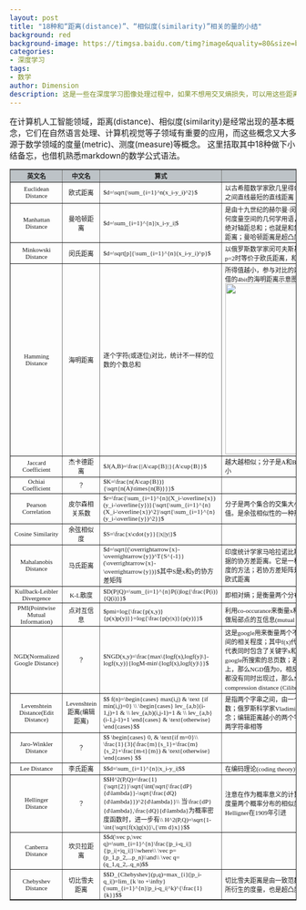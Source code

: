 ```yaml
---
layout: post
title: "18种和“距离(distance)”、“相似度(similarity)”相关的量的小结"
background: red
background-image: https://timgsa.baidu.com/timg?image&quality=80&size=b9999_10000&sec=1535557261869&di=26fa8f88702fbc95ad0b102658c090b7&imgtype=0&src=http%3A%2F%2Fimg3.duitang.com%2Fuploads%2Fitem%2F201410%2F02%2F20141002195730_ywXJB.jpeg
categories: 
- 深度学习
tags: 
- 数学
author: Dimension
description: 这是一些在深度学习图像处理过程中，如果不想用交叉熵损失，可以用这些距离作为损失
---
```


在计算机人工智能领域，距离(distance)、相似度(similarity)是经常出现的基本概念，它们在自然语言处理、计算机视觉等子领域有重要的应用，而这些概念又大多源于数学领域的度量(metric)、测度(measure)等概念。 
这里拮取其中18种做下小结备忘，也借机熟悉markdown的数学公式语法。

<style>
table
{
    font-size:11px;
    font-family:serif;
    width:100%
}
th
{
    background-color:#bdc3c7;
}
td,th
{
	text-align:center;
}
.left
{
    text-align:left;
    width:40%;
}
.equation
{
    text-align:left;
    width:40%;
}
</style>

<table border="1">
<tr>
<th>英文名</th>
<th>中文名</th>
<th>算式</th>
<th>说明</th>
</tr>

<tr>
<td>Euclidean Distance</td>
<td>欧式距离</td>
<td class="equation">$d=\sqrt{\sum_{i=1}^n(x_i-y_i)^2}$</td>
<td class="left">以古希腊数学家欧几里得命名的距离；也就是我们直观的两点之间直线最短的直线距离</td>
</tr>

<tr>
<td>Manhattan Distance</td>
<td>曼哈顿距离</td>
<td class="equation">$d=\sum_{i=1}^{n}|x_i-y_i|$</td>
<td class="left">是由十九世纪的赫尔曼·闵可夫斯基所创词汇；是种使用在几何度量空间的几何学用语，用以标明两个点在标准坐标系上的绝对轴距总和；也就是和象棋中的“車”一样横平竖直的走过的距离；曼哈顿距离是超凸度量</td>
</tr>

<tr>
<td>Minkowski Distance</td>
<td>闵氏距离</td>
<td class="equation">$d=\sqrt[p]{\sum_{i=1}^{n}(x_i-y_i)^p}$</td>
<td class="left">以俄罗斯数学家闵可夫斯基命名的距离；是欧式距离的推广，p=2时等价于欧氏距离，和p-范数等值</td>
</tr>

<tr>
<td>Hamming Distance</td>
<td>海明距离</td>
<td class="equation">逐个字符(或逐位)对比，统计不一样的位数的个数总和</td>
<td class="left">所得值越小，参与对比的两个元素约相似；下面是从wikipedia借的4bit的海明距离示意图 <img src="{{site.baseurl}}/assets/images/2018-8-27/13.png" width="300px" height="300px"></td>
</tr>

<tr>
<td>Jaccard Coefficient</td>
<td>杰卡德距离</td>
<td class="equation">$J(A,B)=\frac{|A\cap{B}|}{A\cup{B}}$</td>
<td class="left">越大越相似；分子是A和B的交集大小，分母是A和B的并集大小</td>
</tr>

<tr>
<td>Ochiai Coefficient</td>
<td>？</td>
<td class="equation">$K=\frac{n(A\cap{B})}{\sqrt{n(A)\times{n(B)}}}$</td>
<td class="left"></td>
</tr>

<tr>
<td>Pearson Correlation</td>
<td>皮尔森相关系数</td>
<td class="equation">$r=\frac{\sum_{i=1}^{n}(X_i-\overline{x})(y_i-\overline{y})}{\sqrt{\sum_{i=1}^{n}(X_i-\overline{x})^2}\sqrt{\sum_{i=1}^{n}(y_i-\overline{y})^2}}$</td>
<td class="left">分子是两个集合的交集大小，分母是两个集合大小的几何平均值。是余弦相似性的一种形式</td>
</tr>

<tr>
<td>Cosine Similarity</td>
<td>余弦相似度</td>
<td class="equation">$S=\frac{x\cdot{y}}{|x||y|}$</td>
<td class="left"></td>
</tr>

<tr>
<td>Mahalanobis Distance</td>
<td>马氏距离</td>
<td class="equation">$d=\sqrt{(\overrightarrow{x}-\overrightarrow{y})^T{S^{-1}}(\overrightarrow{x}-\overrightarrow{y})}$其中S是x和y的协方差矩阵</td>
<td class="left">印度统计学家马哈拉诺比斯(P. C. Mahalanobis)提出的，表示数据的协方差距离。它是一种有效的计算两个未知样本集的相似度的方法；若协方差矩阵是对角阵(diagonal)，则该距离退化为欧式距离</td>
</tr>

<tr>
<td>Kullback-Leibler Divergence</td>
<td>K-L散度</td>
<td class="equation">$D(P||Q)=\sum_{i=1}^{n}P(i)log{\frac{P(i)}{Q(i)}}$</td>
<td class="left">即相对熵；是衡量两个分布(P、Q)之间的距离；越小越相似</td>
</tr>

<tr>
<td>PMI(Pointwise Mutual Information)</td>
<td>点对互信息</td>
<td class="equation">$pmi=log{\frac{p(x,y)}{p(x)p(y)}}=log{\frac{p(y|x)}{p(y)}}$</td>
<td class="left">利用co-occurance来衡量x和y的相似度；越大越相关；可以看做局部点的互信息(mutual information)</td>
</tr>

<tr>
<td>NGD(Normalized Google Distance)</td>
<td>？</td>
<td class="equation">$NGD(x,y)=\frac{max\{logf(x),logf(y)\}-logf(x,y)}{logM-min\{logf(x),logf(y)\}}$</td>
<td class="left">这是google用来衡量两个不同的关键字(keyword)的检索结果之间的相关程度；其中f(x)代表包含了关键字x的页面数量，f(x,y)代表同时包含了关键字x和关键字y的页面的数量，M代表google所搜索的总页数；若两个关键字总是成对出现在页面上，那么NGD值为0，相反的，如果两个关键字在所有页面上都没有同时出现过，那么NGD值为无穷；该量是从normalized compression distance (Cilibrasi & Vitanyi 2003)衍生而来的</td>
</tr>

<tr>
<td>Levenshtein Distance(Edit Distance)</td>
<td>Levenshtein距离(编辑距离)</td>
<td class="equation">$$  f(n)=\begin{cases} 
max(i,j) & \text {if min(i,j)=0} \\ 
\begin{cases}
lev_{a,b}(i-1,j)+1 & \\
lev_(a,b)(i,j-1)+1 & \\
lev_{a,b}(i-1,j-1)+1
\end{cases} & \text{otherwise}
\end{cases}$$</td>
<td class="left">是指两个字串之间，由一个转成另一个所需的最少编辑操作次数；俄罗斯科学家Vladimir Levenshtein在1965年提出这个概念；编辑距离越小的两个字符串越相似，当编辑距离为0时，两字符串相等</td>
</tr>

<tr>
<td>Jaro-Winkler Distance</td>
<td>？</td>
<td class="equation">$$
\begin{cases}
0, & \text{if m=0}\\
\frac{1}{3}(\frac{m}{s_1}+\frac{m}{s_2}+\frac{m-t}{m}) & \text{otherwise}
\end{cases}
$$</td>
<td class="left"></td>
</tr>

<tr>
<td>Lee Distance</td>
<td>李氏距离</td>
<td class="equation">$$d=\sum_{i=1}^{n}|x_i-y_i|$$</td>
<td class="left">在编码理论(coding theory)中两个字符串间距离的一种度量方法</td>
</tr>

<tr>
<td>Hellinger Distance</td>
<td>？</td>
<td class="equation">$$H^2(P,Q)=\frac{1}{\sqrt{2}}\sqrt{\int(\sqrt{\frac{dP}{d\lambda}}-\sqrt{\frac{dQ}{d\lambda}})^2{d\lambda}}\\
当\frac{dP}{d\lambda},\frac{dQ}{d\lambda}为概率密度函数时，进一步有\\
H^2(P,Q)=\sqrt{1-\int{\sqrt{f(x)g(x)}\,{\rm d}x}}$$</td>
<td class="left">注意在作为概率意义的计算时需在测度空间进行；通常被用来度量两个概率分布的相似度，它是f散度的一种；由Ernst Helligner在1909年引进</td>
</tr>

<tr>
<td>Canberra Distance</td>
<td>坎贝拉距离</td>
<td class="equation">$$d(\vec p,\vec q)=\sum_{i=1}^{n}\frac{|p_i-q_i|}{|p_i|+|q_i|}\\where\\
\vec p=(p_1,p_2,...p_n)\\and\\
\vec q=(q_1,q_2,..q_n)$$</td>
<td class="left"></td>
</tr>

<tr>
<td>Chebyshev Distance</td>
<td>切比雪夫距离</td>
<td class="equation">$$D_{Chebyshev}(p,q)=max_{i}(|p_i-q_i|)=lim_{k \to +\infty}(\sum_{i=1}^{n}|p_i-q_i|^k)^{\frac{1}{k}}$$</td>
<td class="left">切比雪夫距离是由一致范数(uniform norm)(或称为上确界范数)所衍生的度量，也是超凸度量</td>
</tr>
</table>




